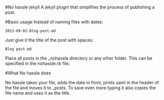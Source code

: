 #No hassle jekyll
A jekyll plugin that simplifies the process of publishing a post.

#Basic usage
Instead of naming files with dates: 
	
	2013-09-02-Blog-post.md

Just give it the title of the post with spaces:
	
	Blog post.md

Place all posts in the _nohassle directory or any other folder. This can be specified in the nohassle.rb file.

#What No hassle does

No hassle takes your file, adds the date in front, prints yaml in the header of the file and moves it to _posts. To save even more typing it also copies the file name and uses it as the title.